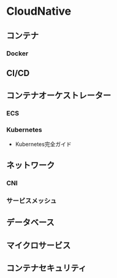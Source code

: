 # CloudNative

## コンテナ

### Docker

## CI/CD

## コンテナオーケストレーター

### ECS

### Kubernetes

- Kubernetes完全ガイド

## ネットワーク

### CNI

### サービスメッシュ

## データベース

## マイクロサービス

## コンテナセキュリティ


